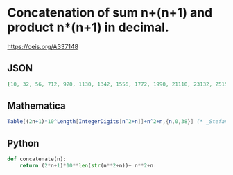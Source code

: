 # Concatenation of sum n\+\(n\+1\) and product n\*\(n\+1\) in decimal\.
https://oeis.org/A337148
## JSON
```JSON
[10, 32, 56, 712, 920, 1130, 1342, 1556, 1772, 1990, 21110, 23132, 25156, 27182, 29210, 31240, 33272, 35306, 37342, 39380, 41420, 43462, 45506, 47552, 49600, 51650, 53702, 55756, 57812, 59870, 61930, 63992, 651056, 671122, 691190, 711260, 731332, 751406, 771482]
```
## Mathematica
```Mathematica
Table[(2n+1)*10^Length[IntegerDigits[n^2+n]]+n^2+n,{n,0,38}] (* _Stefano Spezia_, Jan 29 2021 *)
```
## Python
```Python
def concatenate(n):
    return (2*n+1)*10**len(str(n**2+n))+ n**2+n
```
